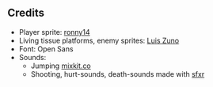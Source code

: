 

## Credits
* Player sprite: [ronny14](https://www.youtube.com/user/pizzaguy14)
* Living tissue platforms, enemy sprites: [Luis Zuno](https://www.patreon.com/ansimuz)
* Font: Open Sans
* Sounds:
    * Jumping [mixkit.co](https://mixkit.co/free-sound-effects)
    * Shooting, hurt-sounds, death-sounds made with [sfxr](https://sfxr.me)